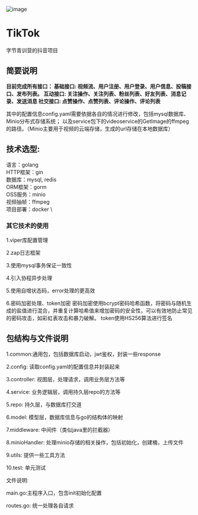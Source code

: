 ![image](https://github.com/137TEDdy/douyinProject/assets/120385461/aa446fe7-d99f-4848-b810-28c4c2f4c63f)
# TikTok
字节青训营的抖音项目


## 简要说明
**目前完成所有接口：
基础接口: 视频流、用户注册、用户登录、用户信息、投稿接口、发布列表。
互动接口: 关注操作、关注列表、粉丝列表、好友列表、消息记录、发送消息
社交接口: 点赞操作、点赞列表、评论操作、评论列表**

其中的配置信息config.yaml需要依据各自的情况进行修改，包括mysql数据库、Minio分布式存储系统； 以及service包下的videoservice的GetImage的ffmpeg的路径。（Minio主要用于视频的云端存储，生成的url存储在本地数据库）

## 技术选型:
语言：golang \
HTTP框架：gin \
数据库：mysql,  redis \
ORM框架：gorm   \
OSS服务：minio  \
视频抽帧：ffmpeg   \
项目部署：docker \


### 其它技术的使用
1.viper库配置管理

2.zap日志框架

3.使用mysql事务保证一致性

4.引入协程异步处理

5.使用自增状态码，error处理的更高效

6.密码加密处理、token加密
密码加密使用bcrypt密码哈希函数，将密码与随机生成的盐值进行混合，并重复计算哈希值来增加密码的安全性，可以有效地防止常见的密码攻击，如彩虹表攻击和暴力破解。
token使用HS256算法进行签名




## 包结构与文件说明
1.common:通用包，包括数据库启动，jwt鉴权，封装一些response

2.config: 读取config.yaml的配置信息并封装起来

3.controller: 视图层，处理请求，调用业务层方法等

4.service: 业务逻辑层，调用持久层repo的方法等

5.repo: 持久层，与数据库打交道

6.model: 模型层，数据库信息与go的结构体的映射

7.middleware: 中间件（类似java里的拦截器）

8.minioHandler: 处理minio存储的相关操作，包括初始化，创建桶，上传文件

9.utils: 提供一些工具方法

10.test: 单元测试

文件说明:

main.go:主程序入口，包含init初始化配置

routes.go: 统一处理各自请求


